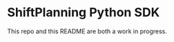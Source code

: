 ShiftPlanning Python SDK
========================

This repo and this README are both a work in progress.
